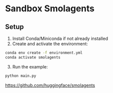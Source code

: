 # Sandbox Smolagents

## Setup

1. Install Conda/Miniconda if not already installed
2. Create and activate the environment:
```bash
conda env create -f environment.yml
conda activate smolagents
```
3. Run the example:
```bash
python main.py
```

https://github.com/huggingface/smolagents